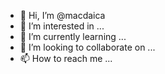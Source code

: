 - 👋 Hi, I’m @macdaica
- 👀 I’m interested in ...
- 🌱 I’m currently learning ...
- 💞️ I’m looking to collaborate on ...
- 📫 How to reach me ...

<!---
macdaica/macdaica is a ✨ special ✨ repository because its `README.md` (this file) appears on your GitHub profile.
You can click the Preview link to take a look at your changes.
--->
